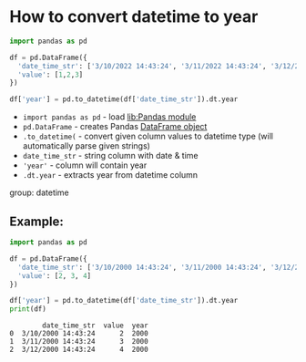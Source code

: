 # How to convert datetime to year

```python
import pandas as pd

df = pd.DataFrame({
  'date_time_str': ['3/10/2022 14:43:24', '3/11/2022 14:43:24', '3/12/2022 14:43:24'],
  'value': [1,2,3]
})

df['year'] = pd.to_datetime(df['date_time_str']).dt.year
```

- `import pandas as pd` - load [lib:Pandas module](/python-pandas/how-to-install-pandas)
- `pd.DataFrame` - creates Pandas [DataFrame object](https://pandas.pydata.org/docs/reference/api/pandas.DataFrame.html)
- `.to_datetime(` - convert given column values to datetime type (will automatically parse given strings)
- `date_time_str` - string column with date & time
- `'year'` - column will contain year
- `.dt.year` - extracts year from datetime column

group: datetime

## Example: 
```python
import pandas as pd

df = pd.DataFrame({
  'date_time_str': ['3/10/2000 14:43:24', '3/11/2000 14:43:24', '3/12/2000 14:43:24'],
  'value': [2, 3, 4]
})

df['year'] = pd.to_datetime(df['date_time_str']).dt.year
print(df)
```
```
        date_time_str  value  year
0  3/10/2000 14:43:24      2  2000
1  3/11/2000 14:43:24      3  2000
2  3/12/2000 14:43:24      4  2000

```

